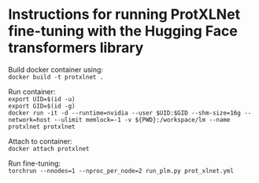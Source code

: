 # Instructions for running ProtXLNet fine-tuning with the Hugging Face transformers library
  
Build docker container using:  
`docker build -t protxlnet .`  
  
Run container:  
`export UID=$(id -u)`  
`export GID=$(id -g)`  
`docker run -it -d --runtime=nvidia --user $UID:$GID --shm-size=16g --network=host --ulimit memlock=-1 -v ${PWD}:/workspace/lm --name protxlnet protxlnet`  
  
Attach to container:  
`docker attach protxlnet`  
  
Run fine-tuning:  
`torchrun --nnodes=1 --nproc_per_node=2 run_plm.py prot_xlnet.yml`  
